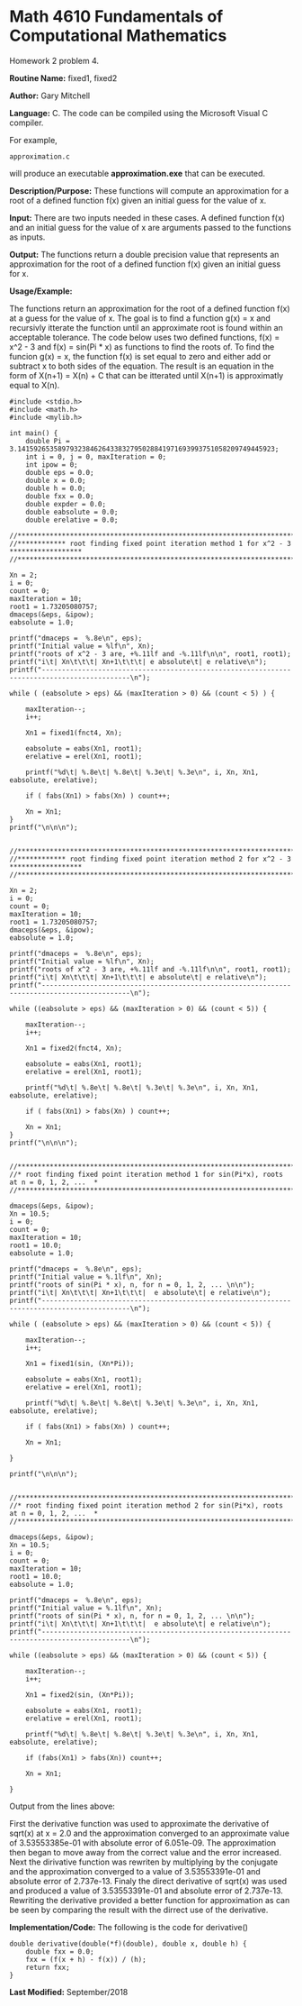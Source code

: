 # Math 4610 Fundamentals of Computational Mathematics
Homework 2 problem 4.

**Routine Name:**           fixed1, fixed2

**Author:** Gary Mitchell

**Language:** C. The code can be compiled using the Microsoft Visual C compiler.

For example,

    approximation.c

will produce an executable **approximation.exe** that can be executed.

**Description/Purpose:** These functions will compute an approximation for a root of a defined
function f(x) given an initial guess for the value of x.

**Input:** There are two inputs needed in these cases. A defined function f(x) and an initial guess
for the value of x are arguments passed to the functions as inputs.

**Output:** The functions return a double precision value that represents an approximation for the
root of a defined function f(x) given an initial guess for x.

**Usage/Example:**

The functions return an approximation for the root of a defined function f(x) at a guess for the value of x.
The goal is to find a function g(x) = x and recursivly itterate the function until an approximate root is
found within an acceptable tolerance. The code below uses two defined functions, f(x) = x^2 - 3 and f(x) =
sin(Pi * x) as functions to find the roots of. To find the funcion g(x) = x, the function f(x) is set equal
to zero and either add or subtract x to both sides of the equation. The result is an equation in the form of
X(n+1) = X(n) + C that can be itterated until X(n+1) is approximatly equal to X(n).

    #include <stdio.h>
    #include <math.h>
    #include <mylib.h>
    
    int main() {
        double Pi = 3.1415926535897932384626433832795028841971693993751058209749445923;
        int i = 0, j = 0, maxIteration = 0;
        int ipow = 0;
        double eps = 0.0;
        double x = 0.0;
        double h = 0.0;
        double fxx = 0.0;
        double expder = 0.0;
        double eabsolute = 0.0;
        double erelative = 0.0;
    
	//***************************************************************************************
	//************ root finding fixed point iteration method 1 for x^2 - 3 ******************
	//***************************************************************************************

	Xn = 2;
	i = 0;
	count = 0;
	maxIteration = 10;
	root1 = 1.73205080757;
	dmaceps(&eps, &ipow);
	eabsolute = 1.0;

	printf("dmaceps =  %.8e\n", eps);
	printf("Initial value = %lf\n", Xn);
	printf("roots of x^2 - 3 are, +%.11lf and -%.11lf\n\n", root1, root1);
	printf("i\t| Xn\t\t\t| Xn+1\t\t\t| e absolute\t| e relative\n");
	printf("--------------------------------------------------------------------------------------------\n");

	while ( (eabsolute > eps) && (maxIteration > 0) && (count < 5) ) {

		maxIteration--;
		i++;

		Xn1 = fixed1(fnct4, Xn);

		eabsolute = eabs(Xn1, root1);
		erelative = erel(Xn1, root1);

		printf("%d\t| %.8e\t| %.8e\t| %.3e\t| %.3e\n", i, Xn, Xn1, eabsolute, erelative);
		
		if ( fabs(Xn1) > fabs(Xn) ) count++;

		Xn = Xn1;
	}
	printf("\n\n\n");


	//***************************************************************************************
	//************ root finding fixed point iteration method 2 for x^2 - 3 ******************
	//***************************************************************************************

	Xn = 2;
	i = 0;
	count = 0;
	maxIteration = 10;
	root1 = 1.73205080757;
	dmaceps(&eps, &ipow);
	eabsolute = 1.0;

	printf("dmaceps =  %.8e\n", eps);
	printf("Initial value = %lf\n", Xn);
	printf("roots of x^2 - 3 are, +%.11lf and -%.11lf\n\n", root1, root1);
	printf("i\t| Xn\t\t\t| Xn+1\t\t\t| e absolute\t| e relative\n");
	printf("--------------------------------------------------------------------------------------------\n");

	while ((eabsolute > eps) && (maxIteration > 0) && (count < 5)) {

		maxIteration--;
		i++;

		Xn1 = fixed2(fnct4, Xn);

		eabsolute = eabs(Xn1, root1);
		erelative = erel(Xn1, root1);

		printf("%d\t| %.8e\t| %.8e\t| %.3e\t| %.3e\n", i, Xn, Xn1, eabsolute, erelative);

		if ( fabs(Xn1) > fabs(Xn) ) count++;

		Xn = Xn1;
	}
	printf("\n\n\n");


	//*****************************************************************************************
	//* root finding fixed point iteration method 1 for sin(Pi*x), roots at n = 0, 1, 2, ...  *
	//*****************************************************************************************

	dmaceps(&eps, &ipow);
	Xn = 10.5;
	i = 0;
	count = 0;
	maxIteration = 10;
	root1 = 10.0;
	eabsolute = 1.0;

	printf("dmaceps =  %.8e\n", eps);
	printf("Initial value = %.1lf\n", Xn);
	printf("roots of sin(Pi * x), n, for n = 0, 1, 2, ... \n\n");
	printf("i\t| Xn\t\t\t| Xn+1\t\t\t|  e absolute\t| e relative\n");
	printf("--------------------------------------------------------------------------------------------\n");

	while ( (eabsolute > eps) && (maxIteration > 0) && (count < 5)) {
		
		maxIteration--;
		i++;

		Xn1 = fixed1(sin, (Xn*Pi));

		eabsolute = eabs(Xn1, root1);
		erelative = erel(Xn1, root1);

		printf("%d\t| %.8e\t| %.8e\t| %.3e\t| %.3e\n", i, Xn, Xn1, eabsolute, erelative);

		if ( fabs(Xn1) > fabs(Xn) ) count++;

		Xn = Xn1;

	}

	printf("\n\n\n");


	//*****************************************************************************************
	//* root finding fixed point iteration method 2 for sin(Pi*x), roots at n = 0, 1, 2, ...  *
	//*****************************************************************************************

	dmaceps(&eps, &ipow);
	Xn = 10.5;
	i = 0;
	count = 0;
	maxIteration = 10;
	root1 = 10.0;
	eabsolute = 1.0;

	printf("dmaceps =  %.8e\n", eps);
	printf("Initial value = %.1lf\n", Xn);
	printf("roots of sin(Pi * x), n, for n = 0, 1, 2, ... \n\n");
	printf("i\t| Xn\t\t\t| Xn+1\t\t\t|  e absolute\t| e relative\n");
	printf("--------------------------------------------------------------------------------------------\n");

	while ((eabsolute > eps) && (maxIteration > 0) && (count < 5)) {

		maxIteration--;
		i++;

		Xn1 = fixed2(sin, (Xn*Pi));

		eabsolute = eabs(Xn1, root1);
		erelative = erel(Xn1, root1);

		printf("%d\t| %.8e\t| %.8e\t| %.3e\t| %.3e\n", i, Xn, Xn1, eabsolute, erelative);

		if (fabs(Xn1) > fabs(Xn)) count++;

		Xn = Xn1;

	}
    
Output from the lines above:

    

First the derivative function was used to approximate the derivative of sqrt(x) at x = 2.0 and the
approximation converged to an approximate value of 3.53553385e-01 with absolute error of 6.051e-09.
The approximation then began to move away from the correct value and the error increased. Next the 
dirivative function was rewriten by multiplying by the conjugate and the approximation converged
to a value of 3.53553391e-01 and absolute error of 2.737e-13. Finaly the direct derivative of sqrt(x)
was used and produced a value of 3.53553391e-01 and absolute error of 2.737e-13. Rewriting the
derivative provided a better function for approximation as can be seen by comparing the result with the
dirrect use of the derivative.

**Implementation/Code:** The following is the code for derivative()

    double derivative(double(*f)(double), double x, double h) {
        double fxx = 0.0;
        fxx = (f(x + h) - f(x)) / (h);
        return fxx;
    }

**Last Modified:** September/2018
